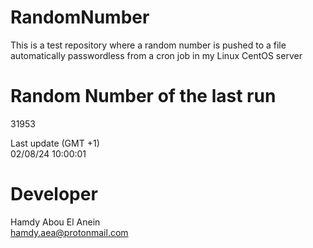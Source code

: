 # RandomNumber    
This is a test repository where a random number is pushed to a file automatically passwordless from a cron job in my Linux CentOS server    
# Random Number of the last run   
31953
      
Last update (GMT +1)    
02/08/24 10:00:01
# Developer    
Hamdy Abou El Anein   
hamdy.aea@protonmail.com
